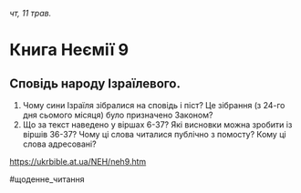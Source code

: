 
_чт, 11 трав._

# Книга Неємії 9

## Сповідь народу Ізраїлевого.
1. Чому сини Ізраїля зібралися на сповідь і піст? Це зібрання (з 24-го дня сьомого місяця) було призначено Законом?
2. Що за текст наведено у віршах 6-37? Які висновки можна зробити із віршів 36-37? Чому ці слова читалися публічно з помосту? Кому ці слова адресовані?

https://ukrbible.at.ua/NEH/neh9.htm 

#щоденне_читання
